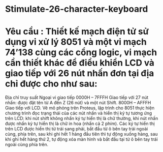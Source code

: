 # Stimulate-26-character-keyboard
# Yêu cầu : Thiết kế mạch điện tử sử dụng vi xử lý 8051 và một vi mạch 74’138 cùng các cổng logic, vi mạch cần thiết khác để điều khiển LCD và giao tiếp với 26 nút nhấn đơn tại địa chỉ được cho như sau:
Địa chỉ truy suất	Ngoại vi giao tiếp
0000H – 7FFFH	Giao tiếp với 27 nút nhấn: được đặt tên từ A đến Z (26 nút) và một nút Shift.
8000H – AFFFH	Giao tiếp với LCD.
Vẽ mô phỏng trên Proteus, lập trình cho 8051 thực hiện chương trình đọc trạng thái của các nút nhấn và hiển thị ký tự tương ứng trên LCD: khi nút shift không nhấn ký tự hiển thị là chữ thường, khi nút nhấn được nhấn ký tự hiển thị là chữ in hoa (nhấn cả 2 phím). Các ký tự hiển thị trên LCD được hiển thị từ trái sang phải, bắt đầu từ ô bên tay trái ngoài cùng, phía trên, sau khi ghi hết 1 hàng đầu tiên thì tự động xuống hàng, sau khi ghi hết hàng thứ 2, tự động xóa màn hình và bắt đầu tại từ ô bên tay trái ngoài cùng phía trên.
